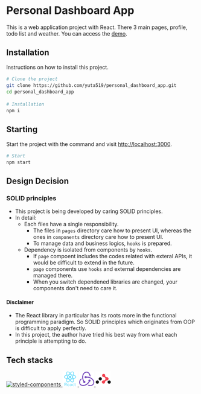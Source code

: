 # Personal Dashboard App

This is a web application project with React. There 3 main pages, profile, todo list and weather. You can access the [demo](https://personal-dashboard-app-plum.vercel.app).

## Installation

Instructions on how to install this project.

```bash
# Clone the project
git clone https://github.com/yuta519/personal_dashboard_app.git
cd personal_dashboard_app

# Installation
npm i
```

## Starting

Start the project with the command and visit [http://localhost:3000](http://localhost:3000).

```bash
# Start
npm start
```

## Design Decision

### SOLID principles

- This project is being developed by caring SOLID principles.
- In detail:
  - Each files have a single responsibility.
    - The files in `pages` directory care how to present UI, whereas the ones in `components` directory care how to present UI.
    - To manage data and business logics, `hooks` is prepared.
  - Dependency is isolated from components by `hooks`.
    - If `page` compoent includes the codes related with exteral APIs, it would be difficult to extend in the future.
    - `page` components use `hooks` and external dependencies are managed there.
    - When you switch dependened libraries are changed, your components don't need to care it.

#### Disclaimer

- The React library in particular has its roots more in the functional programming paradigm. So SOLID principles which originates from OOP is difficult to apply perfectly.
- In this project, the author have tried his best way from what each principle is attempting to do.

## Tech stacks

<p>
  <a href="https://styled-components.com/" target="_blank" rel="noreferrer">
    <img src="https://raw.githubusercontent.com/styled-components/brand/master/styled-components.png" alt="styled-components" width="40" height="40"/>
  </a>
  <a href="https://reactjs.org/" target="_blank" rel="noreferrer">
    <img src="https://raw.githubusercontent.com/devicons/devicon/master/icons/react/react-original-wordmark.svg" alt="react" width="40" height="40"/>
  </a>
  <a href="https://redux.js.org" target="_blank" rel="noreferrer">
    <img src="https://raw.githubusercontent.com/devicons/devicon/master/icons/redux/redux-original.svg" alt="redux" width="40" height="40"/>
  </a>
  <a href="https://reactrouter.com/en/main" target="_blank" rel="noreferrer">
    <img src="https://raw.githubusercontent.com/devicons/devicon/master/icons/reactrouter/reactrouter-original.svg" alt="redux" width="40" height="40"/>
  </a>
</p>

